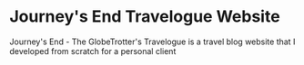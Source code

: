 # Journey's End Travelogue Website
Journey's End - The GlobeTrotter's Travelogue is a travel blog website that I developed from scratch for a personal client

